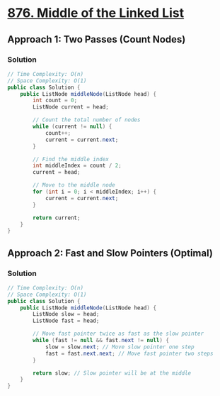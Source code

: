 # [876. Middle of the Linked List](https://leetcode.com/problems/middle-of-the-linked-list/)

## Approach 1: Two Passes (Count Nodes)

### Solution
```java
// Time Complexity: O(n)
// Space Complexity: O(1)
public class Solution {
    public ListNode middleNode(ListNode head) {
        int count = 0;
        ListNode current = head;

        // Count the total number of nodes
        while (current != null) {
            count++;
            current = current.next;
        }

        // Find the middle index
        int middleIndex = count / 2;
        current = head;

        // Move to the middle node
        for (int i = 0; i < middleIndex; i++) {
            current = current.next;
        }

        return current;
    }
}
```

## Approach 2: Fast and Slow Pointers (Optimal)

### Solution
```java
// Time Complexity: O(n)
// Space Complexity: O(1)
public class Solution {
    public ListNode middleNode(ListNode head) {
        ListNode slow = head;
        ListNode fast = head;

        // Move fast pointer twice as fast as the slow pointer
        while (fast != null && fast.next != null) {
            slow = slow.next; // Move slow pointer one step
            fast = fast.next.next; // Move fast pointer two steps
        }

        return slow; // Slow pointer will be at the middle
    }
}
```